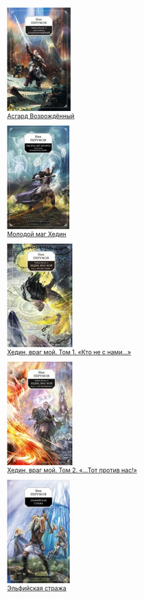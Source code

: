 ![](Асгард%20Возрождённый.jpg)  
[Асгард Возрождённый](Асгард%20Возрождённый.txt)

![](Молодой%20маг%20Хедин.jpg)  
[Молодой маг Хедин](Молодой%20маг%20Хедин.txt)

![](Хедин,%20враг%20мой.%20Том%201.%20«Кто%20не%20с%20нами…».jpg)  
[Хедин, враг мой. Том 1. «Кто не с нами…»](Хедин,%20враг%20мой.%20Том%201.%20«Кто%20не%20с%20нами…».txt)

![](Хедин,%20враг%20мой.%20Том%202.%20«…Тот%20против%20нас!».jpg)  
[Хедин, враг мой. Том 2. «…Тот против нас!»](Хедин,%20враг%20мой.%20Том%202.%20«…Тот%20против%20нас!».txt)

![](Эльфийская%20стража.jpg)  
[Эльфийская стража](Эльфийская%20стража.txt)
